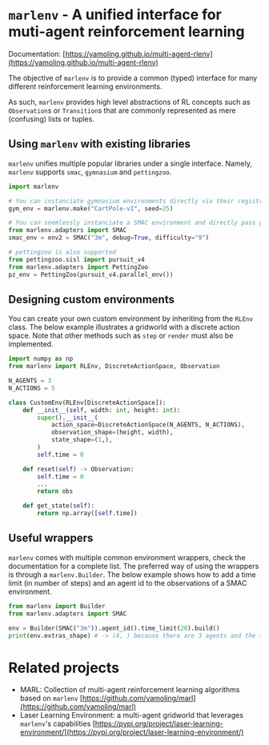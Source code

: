# `marlenv` - A unified interface for muti-agent reinforcement learning
Documentation: [https://yamoling.github.io/multi-agent-rlenv](https://yamoling.github.io/multi-agent-rlenv)

The objective of `marlenv` is to provide a common (typed) interface for many different reinforcement learning environments.

As such, `marlenv` provides high level abstractions of RL concepts such as `Observation`s or `Transition`s that are commonly represented as mere (confusing) lists or tuples.

## Using `marlenv` with existing libraries
`marlenv` unifies multiple popular libraries under a single interface. Namely, `marlenv` supports `smac`, `gymnasium` and `pettingzoo`.

```python
import marlenv

# You can instanciate gymnasium environments directly via their registry ID
gym_env = marlenv.make("CartPole-v1", seed=25)

# You can seemlessly instanciate a SMAC environment and directly pass your required arguments
from marlenv.adapters import SMAC
smac_env = env2 = SMAC("3m", debug=True, difficulty="9")

# pettingzoo is also supported
from pettingzoo.sisl import pursuit_v4
from marlenv.adapters import PettingZoo
pz_env = PettingZoo(pursuit_v4.parallel_env())
```


## Designing custom environments
You can create your own custom environment by inheriting from the `RLEnv` class. The below example illustrates a gridworld with a discrete action space. Note that other methods such as `step` or `render` must also be implemented.
```python
import numpy as np
from marlenv import RLEnv, DiscreteActionSpace, Observation

N_AGENTS = 3
N_ACTIONS = 5

class CustomEnv(RLEnv[DiscreteActionSpace]):
    def __init__(self, width: int, height: int):
        super().__init__(
            action_space=DiscreteActionSpace(N_AGENTS, N_ACTIONS),
            observation_shape=(height, width),
            state_shape=(1,),
        )
        self.time = 0

    def reset(self) -> Observation:
        self.time = 0
        ...
        return obs

    def get_state(self):
        return np.array([self.time])
```

## Useful wrappers
`marlenv` comes with multiple common environment wrappers, check the documentation for a complete list. The preferred way of using the wrappers is through a `marlenv.Builder`. The below example shows how to add a time limit (in number of steps) and an agent id to the observations of a SMAC environment.

```python
from marlenv import Builder
from marlenv.adapters import SMAC

env = Builder(SMAC("3m")).agent_id().time_limit(20).build()
print(env.extras_shape) # -> (4, ) because there are 3 agents and the time counter
```


# Related projects
- MARL: Collection of multi-agent reinforcement learning algorithms based on `marlenv` [https://github.com/yamoling/marl](https://github.com/yamoling/marl)
- Laser Learning Environment: a multi-agent gridworld that leverages `marlenv`'s capabilities [https://pypi.org/project/laser-learning-environment/](https://pypi.org/project/laser-learning-environment/)
